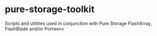# pure-storage-toolkit
Scripts and utilities used in conjunction with Pure Storage FlashArray, FlashBlade and/or Portworx
